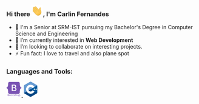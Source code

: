 ### Hi there <img src="https://raw.githubusercontent.com/ABSphreak/ABSphreak/master/gifs/Hi.gif" width="30">, I'm Carlin Fernandes



- 📖 I'm a Senior at SRM-IST pursuing my Bachelor's Degree in Computer Science and Engineering
- 🌱 I’m currently interested in **Web Development**
- 👯 I’m looking to collaborate on interesting projects.
- ⚡ Fun fact: I love to travel and also plane spot



<h3 align="left">Languages and Tools:</h3>
<p align="left"> <a href="https://getbootstrap.com" target="_blank" rel="noreferrer"> <img src="https://raw.githubusercontent.com/devicons/devicon/master/icons/bootstrap/bootstrap-plain-wordmark.svg" alt="bootstrap" width="40" height="40"/> </a>
<a href="https://www.w3schools.com/cpp/" target="_blank" rel="noreferrer"> <img src="https://raw.githubusercontent.com/devicons/devicon/master/icons/cplusplus/cplusplus-original.svg" alt="cplusplus" width="40" height="40"/> </a>

